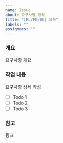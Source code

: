 ```yaml
---
name: Issue
about: 요구사항 정의
title: "[ML/FE/BE] 제목"
labels: ""
assignees: ""
---
```


### 개요

요구사항 개요

### 작업 내용

요구사항 상세 작성

- [ ] Todo 1
- [ ] Todo 2
- [ ] Todo 3

### 참고

링크